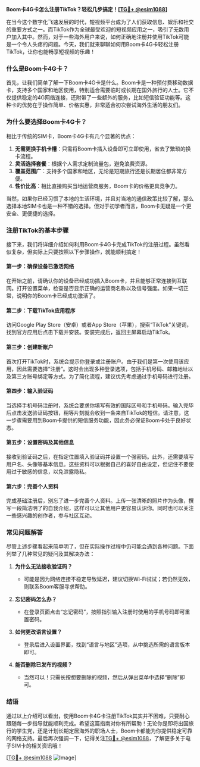 **Boom卡4G卡怎么注册TikTok？轻松几步搞定！[[TG💪+ @esim1088](https://t.me/s/esim1088)]**

在当今这个数字化飞速发展的时代，短视频平台成为了人们获取信息、娱乐和社交的重要方式之一。而TikTok作为全球最受欢迎的短视频应用之一，吸引了无数用户加入其中。然而，对于一些海外用户来说，如何正确地注册并使用TikTok可能是一个令人头疼的问题。今天，我们就来聊聊如何用Boom卡4G卡轻松注册TikTok，让你也能畅享短视频的乐趣！

### **什么是Boom卡4G卡？**
首先，让我们简单了解一下Boom卡4G卡是什么。Boom卡是一种预付费移动数据卡，支持多个国家和地区使用，特别适合需要临时或长期在国外旅行的人士。它不仅提供稳定的4G网络连接，还附带了一些额外的服务，比如短信验证功能等。这种卡的优势在于操作简单、价格实惠，非常适合初次尝试海外生活的朋友们。

### **为什么要选择Boom卡4G卡？**
相比于传统的SIM卡，Boom卡4G卡有几个显著的优点：
1. **无需更换手机卡槽**：只需将Boom卡插入设备即可立即使用，省去了繁琐的换卡流程。
2. **灵活选择套餐**：根据个人需求定制流量包，避免浪费资源。
3. **覆盖范围广**：支持多个国家和地区，无论是短期旅行还是长期居住都非常方便。
4. **性价比高**：相比直接购买当地运营商服务，Boom卡的价格更具竞争力。

当然，如果你已经习惯了本地的生活环境，并且对当地的通信政策比较了解，那么选择本地SIM卡也是一种不错的选择。但对于初学者而言，Boom卡无疑是一个更安全、更便捷的选择。

### **注册TikTok的基本步骤**
接下来，我们将详细介绍如何利用Boom卡4G卡完成TikTok的注册过程。虽然看似复杂，但实际上只要按照以下步骤操作，就能顺利搞定！

#### **第一步：确保设备已激活网络**
在开始之前，请确认你的设备已经成功插入Boom卡，并且能够正常连接到互联网。打开设置菜单，检查是否显示正确的运营商名称以及信号强度。如果一切正常，说明你的Boom卡已经成功激活了。

#### **第二步：下载TikTok应用程序**
访问Google Play Store（安卓）或者App Store（苹果），搜索“TikTok”关键词，找到官方应用后点击下载并安装。安装完成后，返回主屏幕启动TikTok。

#### **第三步：创建新账户**
首次打开TikTok时，系统会提示你登录或注册账户。由于我们是第一次使用该应用，因此需要选择“注册”。这时会出现多种登录选项，包括手机号码、邮箱地址以及第三方账号绑定等方式。为了简化流程，建议优先考虑通过手机号码进行注册。

#### **第四步：输入验证码**
当选择手机号码注册时，系统会要求你填写有效的国际区号和手机号码。输入完毕后点击发送验证码按钮，稍等片刻就会收到一条来自TikTok的短信。请注意，这一步骤需要用到Boom卡提供的短信服务功能，因此务必保证Boom卡处于良好状态。

#### **第五步：设置密码及其他信息**
接收到验证码之后，在指定位置填入验证码并设置一个强密码。此外，还需要填写用户名、头像等基本信息。这些资料可以根据自己的喜好自由设定，但记住不要使用过于敏感的信息，以免泄露隐私。

#### **第六步：完善个人资料**
完成基础注册后，别忘了进一步完善个人资料。上传一张清晰的照片作为头像，撰写一段简洁明了的自我介绍，这样可以让其他用户更容易认识你。同时也可以关注一些感兴趣的创作者，参与社区互动。

### **常见问题解答**
尽管上述步骤看起来简单明了，但在实际操作过程中仍可能会遇到各种问题。下面列举了几种常见的疑问及其解决办法：

1. **为什么无法接收验证码？**
   - 可能是因为网络连接不稳定导致延迟，建议切换Wi-Fi试试；若仍然无效，则联系Boom客服寻求帮助。

2. **忘记密码怎么办？**
   - 在登录页面点击“忘记密码”，按照指引输入注册时使用的手机号码即可重置密码。

3. **如何更改语言设置？**
   - 登录后进入设置界面，找到“语言与地区”选项，从中挑选所需的语言版本即可。

4. **能否删除已发布的视频？**
   - 当然可以！只需长按想要删除的视频，然后从弹出菜单中选择“删除”即可。

### **结语**
通过以上介绍可以看出，使用Boom卡4G卡注册TikTok其实并不困难，只要耐心跟随每一步指导就能顺利完成。希望这篇指南对你有所帮助！无论你是即将出国旅行的学生党，还是计划长期定居海外的职场人士，Boom卡都能为你提供稳定可靠的网络支持。最后再次强调一下，记得关注[TG💪+ @esim1088](https://t.me/s/esim1088)，了解更多关于电子SIM卡的相关资讯哦！

[[TG💪+ @esim1088](https://t.me/s/esim1088) ![Image](https://i.postimg.cc/4NQfJmqS/Snipaste-2025-05-13-00-14-12.png)]